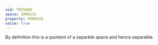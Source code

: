 ```yaml
---
uid: T025680
space: S000151
property: P000026
value: true
---
```


By definition this is a quotient of a separble space and hence separable.

